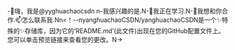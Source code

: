 -👋嗨，我是@yyghuachaocsdn n-我感兴趣的是.N-🌱我正在学习.N-💞️我想和你合作.📫怎么联系我.Nn<！--nyanghuachaoCSDN/yanghuachaoCSDN是一个✨特殊的✨存储库，因为它的‘README.md’(此文件)出现在您的GitHub配置文件上。您可以单击预览链接来查看您的更改。N->
